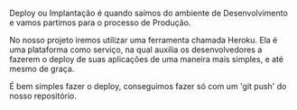 Deploy ou Implantação é quando saímos do ambiente de Desenvolvimento e vamos partimos para o processo de Produção.

No nosso projeto iremos utilizar uma ferramenta chamada Heroku. Ela é uma plataforma como serviço, na qual auxilia os
desenvolvedores a fazerem o deploy de suas aplicações de uma maneira mais simples, e até mesmo de graça.

É bem simples fazer o deploy, conseguimos fazer só com um 'git push' do nosso repositório.